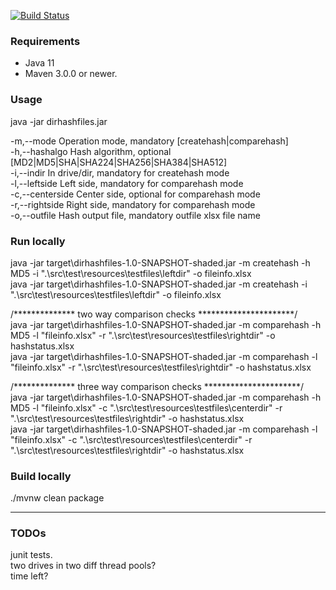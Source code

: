 [![Build Status](https://ci.appveyor.com/api/projects/status/github/jibijose/dir-hash-files?branch=master&svg=true)](https://ci.appveyor.com/project/jibijose/dir-hash-files) 


### Requirements

* Java 11
* Maven 3.0.0 or newer.

### Usage  
java -jar dirhashfiles.jar

-m,--mode <arg>         Operation mode, mandatory [createhash|comparehash]  
-h,--hashalgo <arg>     Hash algorithm, optional [MD2|MD5|SHA|SHA224|SHA256|SHA384|SHA512]  
-i,--indir <arg>        In drive/dir, mandatory for createhash mode  
-l,--leftside <arg>     Left side, mandatory for comparehash mode  
-c,--centerside <arg>   Center side, optional for comparehash mode  
-r,--rightside <arg>    Right side, mandatory for comparehash mode  
-o,--outfile <arg>      Hash output file, mandatory outfile xlsx file name  

### Run locally
java -jar target\dirhashfiles-1.0-SNAPSHOT-shaded.jar -m createhash -h MD5 -i ".\src\test\resources\testfiles\leftdir" -o fileinfo.xlsx  
java -jar target\dirhashfiles-1.0-SNAPSHOT-shaded.jar -m createhash -i ".\src\test\resources\testfiles\leftdir" -o fileinfo.xlsx  

/**************  two way comparison checks **********************/  
java -jar target\dirhashfiles-1.0-SNAPSHOT-shaded.jar -m comparehash -h MD5 -l "fileinfo.xlsx" -r ".\src\test\resources\testfiles\rightdir" -o hashstatus.xlsx  
java -jar target\dirhashfiles-1.0-SNAPSHOT-shaded.jar -m comparehash -l "fileinfo.xlsx" -r ".\src\test\resources\testfiles\rightdir" -o hashstatus.xlsx  

/**************  three way comparison checks **********************/  
java -jar target\dirhashfiles-1.0-SNAPSHOT-shaded.jar -m comparehash -h MD5 -l "fileinfo.xlsx" -c ".\src\test\resources\testfiles\centerdir" -r ".\src\test\resources\testfiles\rightdir" -o hashstatus.xlsx  
java -jar target\dirhashfiles-1.0-SNAPSHOT-shaded.jar -m comparehash -l "fileinfo.xlsx" -c ".\src\test\resources\testfiles\centerdir" -r ".\src\test\resources\testfiles\rightdir" -o hashstatus.xlsx  

### Build locally
./mvnw clean package

*************
### TODOs
junit tests.  
two drives in two diff thread pools?  
time left?  